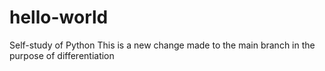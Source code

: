 # hello-world
Self-study of Python
This is a new change made to the main branch in the purpose of differentiation
